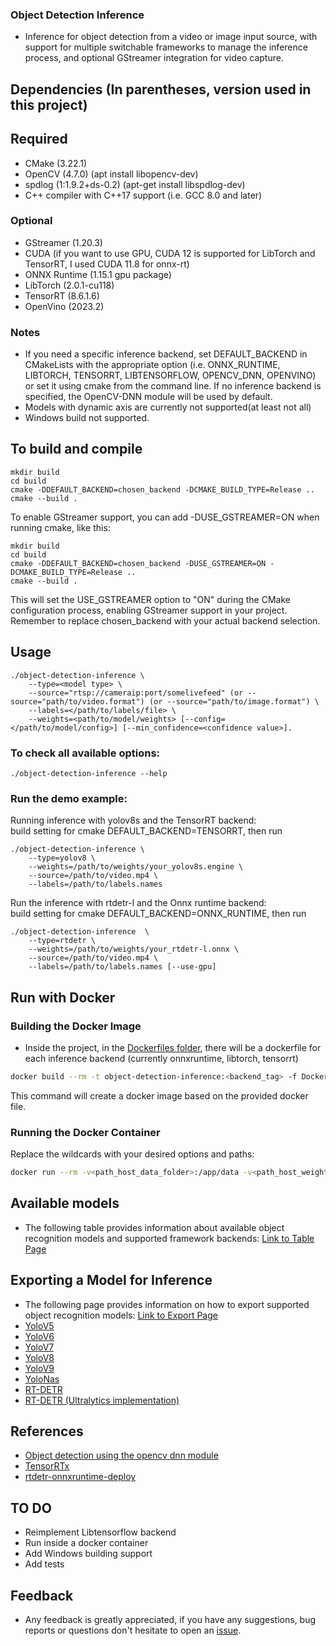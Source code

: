 ### Object Detection Inference
* Inference for object detection from a video or image input source, with support for multiple switchable frameworks to manage the inference process, and optional GStreamer integration for video capture.
## Dependencies (In parentheses, version used in this project)
## Required
* CMake (3.22.1)
* OpenCV (4.7.0) (apt install libopencv-dev)
* spdlog (1:1.9.2+ds-0.2) (apt-get install libspdlog-dev)
* C++ compiler with C++17 support (i.e. GCC 8.0 and later)
### Optional 
* GStreamer (1.20.3) 
* CUDA (if you want to use GPU, CUDA 12 is supported for LibTorch and TensorRT, I used CUDA 11.8 for onnx-rt)
* ONNX Runtime (1.15.1 gpu package)
* LibTorch (2.0.1-cu118)
* TensorRT (8.6.1.6)
* OpenVino (2023.2) 
### Notes
 - If you need a specific inference backend, set DEFAULT_BACKEND in CMakeLists with the appropriate option (i.e. ONNX_RUNTIME, LIBTORCH, TENSORRT, LIBTENSORFLOW, OPENCV_DNN, OPENVINO) or set it using cmake from the command line. If no inference backend is specified, the OpenCV-DNN module will be used by default.
- Models with dynamic axis are currently not supported(at least not all)
- Windows build not supported.



## To build and compile  
```
mkdir build
cd build
cmake -DDEFAULT_BACKEND=chosen_backend -DCMAKE_BUILD_TYPE=Release ..
cmake --build .
```

To enable GStreamer support, you can add -DUSE_GSTREAMER=ON when running cmake, like this:
```
mkdir build
cd build
cmake -DDEFAULT_BACKEND=chosen_backend -DUSE_GSTREAMER=ON -DCMAKE_BUILD_TYPE=Release ..
cmake --build .
```

This will set the USE_GSTREAMER option to "ON" during the CMake configuration process, enabling GStreamer support in your project.  
Remember to replace chosen_backend with your actual backend selection.


## Usage
```
./object-detection-inference \
    --type=<model type> \
    --source="rtsp://cameraip:port/somelivefeed" (or --source="path/to/video.format") (or --source="path/to/image.format") \
    --labels=</path/to/labels/file> \
    --weights=<path/to/model/weights> [--config=</path/to/model/config>] [--min_confidence=<confidence value>].
``` 
### To check all available options:
```
./object-detection-inference --help
```
### Run the demo example:
Running inference with yolov8s and the TensorRT backend:  
build setting for cmake DEFAULT_BACKEND=TENSORRT, then run
```
./object-detection-inference \
    --type=yolov8 \
    --weights=/path/to/weights/your_yolov8s.engine \
    --source=/path/to/video.mp4 \
    --labels=/path/to/labels.names
```

Run the inference with rtdetr-l and the Onnx runtime backend:  
build setting for cmake DEFAULT_BACKEND=ONNX_RUNTIME, then run
```
./object-detection-inference  \
    --type=rtdetr \
    --weights=/path/to/weights/your_rtdetr-l.onnx \
    --source=/path/to/video.mp4 \
    --labels=/path/to/labels.names [--use-gpu]
```


## Run with Docker
### Building the Docker Image
* Inside the project, in the [Dockerfiles folder](Dockerfiles), there will be a dockerfile for each inference backend (currently onnxruntime, libtorch, tensorrt)

```bash
docker build --rm -t object-detection-inference:<backend_tag> -f Dockerfiles/Dockerfile.backend .
```

This command will create a docker image based on the provided docker file.

### Running the Docker Container

Replace the wildcards with your desired options and paths:
```bash
docker run --rm -v<path_host_data_folder>:/app/data -v<path_host_weights_folder>:/weights -v<path_host_labels_folder>:/labels object-detection-inference:<backend_tag> --type=<model_type> --weights=<weight_according_your_backend> --source=/app/data/<image_or_video> --labels=/labels/<labels_file>.
```

 ## Available models

* The following table provides information about available object recognition models and supported framework backends: 
[Link to Table Page](docs/TablePage.md#table-of-models)

 ## Exporting a Model for Inference
 * The following page provides information on how to export supported object recognition models: 
[Link to Export Page](docs/ExportInstructions.md)
* [YoloV5](docs/ExportInstructions.md#yolov5)
* [YoloV6](docs/ExportInstructions.md#yolov6)
* [YoloV7](docs/ExportInstructions.md#yolov7)
* [YoloV8](docs/ExportInstructions.md#yolov8)
* [YoloV9](docs/ExportInstructions.md#yolov9)
* [YoloNas](docs/ExportInstructions.md#yolonas)
* [RT-DETR](docs/ExportInstructions.md#rt-detr-lyuwenyu)
* [RT-DETR (Ultralytics implementation)](docs/ExportInstructions.md#rt-detr-ultralytics)

## References
* [Object detection using the opencv dnn module](https://github.com/opencv/opencv/blob/master/samples/dnn/object_detection.cpp)
* [TensorRTx](https://github.com/wang-xinyu/tensorrtx)
* [rtdetr-onnxruntime-deploy](https://github.com/CVHub520/rtdetr-onnxruntime-deploy)

## TO DO
- Reimplement Libtensorflow backend
- Run inside a docker container
- Add Windows building support
- Add tests

## Feedback
- Any feedback is greatly appreciated, if you have any suggestions, bug reports or questions don't hesitate to open an [issue](https://github.com/olibartfast/object-detection-inference/issues).
